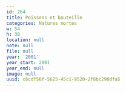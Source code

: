 ```yaml
---
id: 264
title: Poissons et bouteille
categories: Natures mortes
w: 54
h: 38
location: null
note: null
file: null
year: '2001'
year_start: 2001
year_end: null
image: null
uuid: c6cdf56f-5625-45c1-9520-2f8bc298dfa5
---
```


